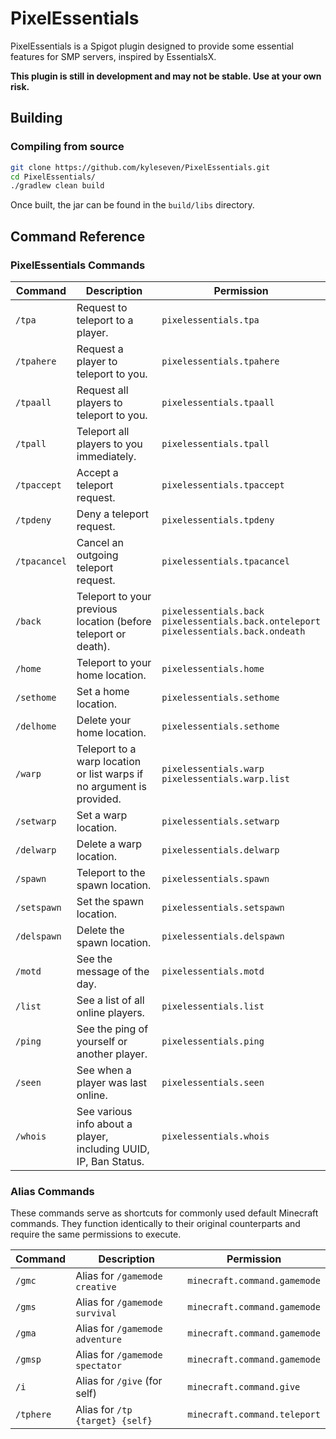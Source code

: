 # PixelEssentials

PixelEssentials is a Spigot plugin designed to provide some essential features for SMP servers, inspired by EssentialsX.

**This plugin is still in development and may not be stable. Use at your own risk.**

## Building

### Compiling from source

```bash
git clone https://github.com/kyleseven/PixelEssentials.git
cd PixelEssentials/
./gradlew clean build
```

Once built, the jar can be found in the `build/libs` directory.

## Command Reference

### PixelEssentials Commands

| Command      | Description                                                           | Permission                                                                                      |
|--------------|-----------------------------------------------------------------------|-------------------------------------------------------------------------------------------------|
| `/tpa`       | Request to teleport to a player.                                      | `pixelessentials.tpa`                                                                           |
| `/tpahere`   | Request a player to teleport to you.                                  | `pixelessentials.tpahere`                                                                       |
| `/tpaall`    | Request all players to teleport to you.                               | `pixelessentials.tpaall`                                                                        |
| `/tpall`     | Teleport all players to you immediately.                              | `pixelessentials.tpall`                                                                         |
| `/tpaccept`  | Accept a teleport request.                                            | `pixelessentials.tpaccept`                                                                      |
| `/tpdeny`    | Deny a teleport request.                                              | `pixelessentials.tpdeny`                                                                        |
| `/tpacancel` | Cancel an outgoing teleport request.                                  | `pixelessentials.tpacancel`                                                                     |
| `/back`      | Teleport to your previous location (before teleport or death).        | `pixelessentials.back`<br/>`pixelessentials.back.onteleport`<br/>`pixelessentials.back.ondeath` |
| `/home`      | Teleport to your home location.                                       | `pixelessentials.home`                                                                          |
| `/sethome`   | Set a home location.                                                  | `pixelessentials.sethome`                                                                       |
| `/delhome`   | Delete your home location.                                            | `pixelessentials.sethome`                                                                       |
| `/warp`      | Teleport to a warp location or list warps if no argument is provided. | `pixelessentials.warp`<br/>`pixelessentials.warp.list`                                          |
| `/setwarp`   | Set a warp location.                                                  | `pixelessentials.setwarp`                                                                       |
| `/delwarp`   | Delete a warp location.                                               | `pixelessentials.delwarp`                                                                       |
| `/spawn`     | Teleport to the spawn location.                                       | `pixelessentials.spawn`                                                                         |
| `/setspawn`  | Set the spawn location.                                               | `pixelessentials.setspawn`                                                                      |
| `/delspawn`  | Delete the spawn location.                                            | `pixelessentials.delspawn`                                                                      |
| `/motd`      | See the message of the day.                                           | `pixelessentials.motd`                                                                          |
| `/list`      | See a list of all online players.                                     | `pixelessentials.list`                                                                          |
| `/ping`      | See the ping of yourself or another player.                           | `pixelessentials.ping`                                                                          |
| `/seen`      | See when a player was last online.                                    | `pixelessentials.seen`                                                                          |
| `/whois`     | See various info about a player, including UUID, IP, Ban Status.      | `pixelessentials.whois`                                                                         |

### Alias Commands

These commands serve as shortcuts for commonly used default Minecraft commands.
They function identically to their original counterparts and require the same permissions to execute.

| Command   | Description                     | Permission                   |
|-----------|---------------------------------|------------------------------|
| `/gmc`    | Alias for `/gamemode creative`  | `minecraft.command.gamemode` |
| `/gms`    | Alias for `/gamemode survival`  | `minecraft.command.gamemode` |
| `/gma`    | Alias for `/gamemode adventure` | `minecraft.command.gamemode` |
| `/gmsp`   | Alias for `/gamemode spectator` | `minecraft.command.gamemode` |
| `/i`      | Alias for `/give` (for self)    | `minecraft.command.give`     |
| `/tphere` | Alias for `/tp {target} {self}` | `minecraft.command.teleport` |